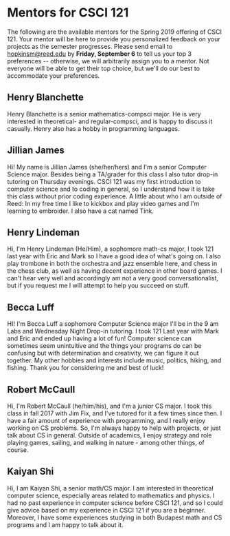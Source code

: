 # Mentors for CSCI 121

The following are the available mentors for the Spring 2019 offering of CSCI 121. Your
mentor will be here to provide you personalized feedback on your projects
as the semester progresses. Please send email to hopkinsm@reed.edu by
**Friday, September 6** to tell us your top 3 preferences -- otherwise, we
will arbitrarily assign you to a mentor. Not everyone will be able to get
their top choice, but we'll do our best to accommodate your preferences.


## Henry Blanchette

Henry Blanchette is a senior mathematics-compsci major. He is very 
interested in theoretical- and regular-compsci, and is happy to discuss 
it casually. Henry also has a hobby in programming languages.


## Jillian James

Hi! My name is Jillian James (she/her/hers) and I'm a senior Computer 
Science major. Besides being a TA/grader for this class I also tutor drop-in 
tutoring on Thursday evenings. CSCI 121 was my first introduction to computer 
science and to coding in general, so I understand how it is take this class 
without prior coding experience. A little about who I am outside of Reed: In 
my free time I like to kickbox and play video games and I'm learning to 
embroider. I also have a cat named Tink.


## Henry Lindeman

Hi, I'm Henry Lindeman (He/Him), a sophomore math-cs major, I took 121 last year with Eric
and Mark so I have a good idea of what's going on. I also play trombone in both the 
orchestra and jazz ensemble here, and chess in the chess club, as well as 
having decent experience in other board games. I can't hear very well and 
accordingly am not a very good conversationalist, but if you request me I 
will attempt to help you succeed on stuff.


## Becca Luff

HI! I'm Becca Luff a sophomore Computer Science major I'll be in the 9 am Labs 
and Wednesday Night Drop-in tutoring. I took 121 Last year with Mark and Eric 
and ended up having a lot of fun! Computer science can sometimes seem 
unintuitive and the things your programs do can be confusing but with 
determination and creativity, we can figure it out together. My other 
hobbies and interests include music, politics, hiking, and fishing. Thank you 
for considering me and best of luck!

## Robert McCaull

Hi, I'm Robert McCaull (he/him/his), and I'm a junior CS major.  I took this
class in fall 2017 with Jim Fix, and I've tutored for it a few times since
then.  I have a fair amount of experience with programming, and I really
enjoy working on CS problems.  So, I'm always happy to help with projects,
or just talk about CS in general.  Outside of academics, I enjoy strategy
and role playing games, sailing, and walking in nature - among other things,
of course.  

## Kaiyan Shi

Hi, I am Kaiyan Shi, a senior math/CS major. I am interested in theoretical 
computer science, especially areas related to mathematics and physics. I had 
no past experience in computer science before CSCI 121, and so I could give 
advice based on my experience in CSCI 121 if you are a beginner.  Moreover, 
I have some experiences studying in both Budapest math and CS programs and I 
am happy to talk about it. 
